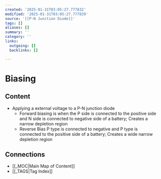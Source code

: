 ```yaml
---
created: '2025-01-31T03:05:27.777832'
modified: '2025-01-31T03:05:27.777839'
source: '[[P-N Junction Diode]]'
tags: []
aliases: []
summary: ''
category: ''
links:
  outgoing: []
  backlinks: []

---
```


# Biasing

## Content
- Applying a external voltage to a P-N junction diode
	- Forward biasing is when the P side is connected to the positive side and N side is connected to negative side of a battery; Creates a narrow depletion region
	- Reverse Bias P type is connected to negative and P type is connected to the positive side of a battery; Creates a wide narrow depletion region


## Connections
- [[_MOC|Main Map of Content]]
- [[_TAGS|Tag Index]]
